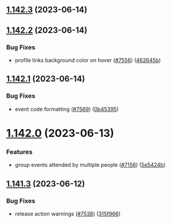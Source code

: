 ## [1.142.3](https://github.com/EddieHubCommunity/LinkFree/compare/v1.142.2...v1.142.3) (2023-06-14)



## [1.142.2](https://github.com/EddieHubCommunity/LinkFree/compare/v1.142.1...v1.142.2) (2023-06-14)


### Bug Fixes

* profile links background color on hover ([#7556](https://github.com/EddieHubCommunity/LinkFree/issues/7556)) ([462645b](https://github.com/EddieHubCommunity/LinkFree/commit/462645b64bd190ff2d692f7a27277923231b24f9))



## [1.142.1](https://github.com/EddieHubCommunity/LinkFree/compare/v1.142.0...v1.142.1) (2023-06-14)


### Bug Fixes

* event code formatting ([#7569](https://github.com/EddieHubCommunity/LinkFree/issues/7569)) ([0b45395](https://github.com/EddieHubCommunity/LinkFree/commit/0b45395e0557131fb886b2148b477f7e5ea760c0))



# [1.142.0](https://github.com/EddieHubCommunity/LinkFree/compare/v1.141.3...v1.142.0) (2023-06-13)


### Features

* group events attended by multiple people ([#7156](https://github.com/EddieHubCommunity/LinkFree/issues/7156)) ([5e5424b](https://github.com/EddieHubCommunity/LinkFree/commit/5e5424b961379ce58c2e193aa574b9bad706726b))



## [1.141.3](https://github.com/EddieHubCommunity/LinkFree/compare/v1.141.2...v1.141.3) (2023-06-12)


### Bug Fixes

* release action warnings ([#7538](https://github.com/EddieHubCommunity/LinkFree/issues/7538)) ([315f966](https://github.com/EddieHubCommunity/LinkFree/commit/315f9668ad3862c2b4e3774ecb5e24030982e819))



